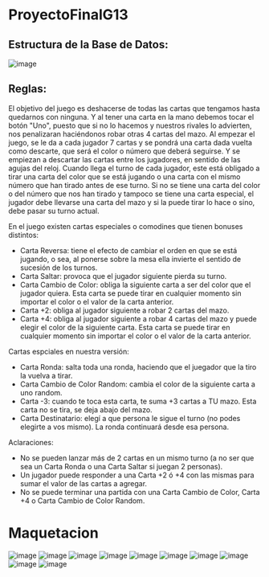 # ProyectoFinalG13

## Estructura de la Base de Datos:
![image](https://user-images.githubusercontent.com/100931984/194046956-7dd78517-43f7-4007-b8a8-5d61871e0d74.png)

## Reglas:
El objetivo del juego es deshacerse de todas las cartas que tengamos hasta quedarnos con ninguna. Y al tener una carta en la mano debemos tocar el botón "Uno", puesto que si no lo hacemos y nuestros rivales lo advierten, nos penalizaran haciéndonos robar otras 4 cartas del mazo.
Al empezar el juego, se le da a cada jugador 7 cartas y se pondrá una carta dada vuelta como descarte, que será el color o número que deberá seguirse. Y se empiezan a descartar las cartas entre los jugadores, en sentido de las agujas del reloj. Cuando llega el turno de cada jugador, este está obligado a tirar una carta del color que se está jugando o una carta con el mismo número que han tirado antes de ese turno. Si no se tiene una carta del color o del número que nos han tirado y tampoco se tiene una carta especial, el jugador debe llevarse una carta del mazo y si la puede tirar lo hace o sino, debe pasar su turno actual.

En el juego existen cartas especiales o comodines que tienen bonuses distintos:
- Carta Reversa: tiene el efecto de cambiar el orden en que se está jugando, o sea, al ponerse sobre la mesa ella invierte el sentido de sucesión de los turnos.
- Carta Saltar: provoca que el jugador siguiente pierda su turno.
- Carta Cambio de Color: obliga la siguiente carta a ser del color que el jugador quiera. Esta carta se puede tirar en cualquier momento sin importar el color o el valor de la carta anterior.
- Carta +2: obliga al jugador siguiente a robar 2 cartas del mazo.
- Carta +4: obliga al jugador siguiente a robar 4 cartas del mazo y puede elegir el color de la siguiente carta. Esta carta se puede tirar en cualquier momento sin importar el color o el valor de la carta anterior.

Cartas espciales en nuestra versión:
- Carta Ronda: salta toda una ronda, haciendo que el juegador que la tiro la vuelva a tirar.
- Carta Cambio de Color Random: cambia el color de la siguiente carta a uno random.
- Carta -3: cuando te toca esta carta, te suma +3 cartas a TU mazo. Esta carta no se tira, se deja abajo del mazo.
- Carta Destinatario: elegí a que persona le sigue el turno (no podes elegirte a vos mismo). La ronda continuará desde esa persona.

Aclaraciones:
- No se pueden lanzar más de 2 cartas en un mismo turno (a no ser que sea un Carta Ronda o una Carta Saltar si juegan 2 personas).
- Un jugador puede responder a una Carta +2 ó +4 con las mismas para sumar el valor de las cartas a agregar.
- No se puede terminar una partida con una Carta Cambio de Color, Carta +4 o Carta Cambio de Color Random.

# Maquetacion

![image](https://user-images.githubusercontent.com/100933997/195208947-13cb8ad9-dc91-429f-87bc-0bf932ebb2d3.png)
![image](https://user-images.githubusercontent.com/100933997/195209015-bd70cb32-20bc-43d3-a364-e6c927314d25.png)
![image](https://user-images.githubusercontent.com/100933997/195209070-49e51362-66e5-4f8b-9186-d1e54c964df4.png)
![image](https://user-images.githubusercontent.com/100933997/195209169-69816124-ecc8-419d-8245-25aea571ad4b.png)
![image](https://user-images.githubusercontent.com/100933997/195209257-d82d4532-1ec3-457b-9fcd-2b66560bc685.png)
![image](https://user-images.githubusercontent.com/100933997/195209378-83db56fe-0323-4a83-bfab-e30e6815aca0.png)
![image](https://user-images.githubusercontent.com/100933997/195209445-18ba2141-cd52-45ea-b4d4-3916d8f63cb0.png)
![image](https://user-images.githubusercontent.com/100933997/195209494-31a34dfe-e95f-4856-b509-937ae159032e.png)
![image](https://user-images.githubusercontent.com/100933997/195209580-b217cc36-1f9b-4e0b-979f-e1e3545e920d.png)
![image](https://user-images.githubusercontent.com/100933997/195209713-658e9a97-0c34-4d5c-a634-2628e1ae6484.png)






